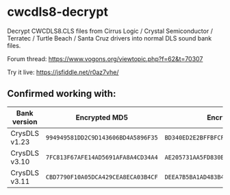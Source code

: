 # cwcdls8-decrypt

Decrypt CWCDLS8.CLS files from Cirrus Logic / Crystal Semiconductor / Terratec / Turtle Beach / Santa Cruz drivers into normal DLS sound bank files.

Forum thread: https://www.vogons.org/viewtopic.php?f=62&t=70307

Try it live: https://jsfiddle.net/r0az7vhe/

## Confirmed working with:

| Bank version | Encrypted MD5 | Encrypted SHA1 | Decrypted MD5 | Decrypted SHA1 |
| --- | --- | --- | --- | --- |
| CrysDLS v1.23 | `994949581DD2C9D143606BD4A5896F35` | `BD340ED2E2BFFBFCF6E866D998B7BABA50E263CC` | `99ACEB905F1799117292A6B9320AA0A3` | `FA1B1123073430DCE766F1B54EC9BCFFE4FEC08B` |
| CrysDLS v3.10 | `7FC813F67AFE14AD5691AFA8A4CD34A4` | `AE205731AA5FD830E7CB188A0F61F05F61CFA391` | `28D1579F099FBAE4BCCFC6FA41299F15` | `AEAA778107562D654D6F7DEF823CF5B4647EA27F` |
| CrysDLS v3.11 | `CBD7790F10A05DCA429CEA8ECA03B4CF` | `DEEA7B5BA1AD483B456712A4D24A78C5FE1C6766` | `20D3159968915AB4575CB8DA7A805ADD` | `0802C56A958F6D0FA959C2FB5DA7271A3398A56B` |
